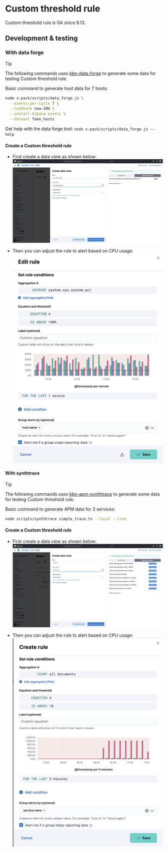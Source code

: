 # Custom threshold rule

Custom threshold rule is GA since 8.13.

## Development & testing

### With data forge

> [!TIP]
> The following commands uses [kbn-data-forge](../../../../packages/kbn-data-forge/README.md) to generate some data for testing Custom threshold rule.

Basic command to generate host data for 7 hosts:
```sh
node x-pack/scripts/data_forge.js \
  --events-per-cycle 7 \
  --lookback now-20m \
  --install-kibana-assets \
  --dataset fake_hosts
```

Get help with the data forge tool: `node x-pack/scripts/data_forge.js --help`

#### Create a Custom threshold rule

- First create a data view as shown below:
![Data forge data view](./images/data_forge_data_view.png)

- Then you can adjust the rule to alert based on CPU usage:
![Data forge custom threshold](./images/data_forge_custom_threshold_rule_cpu.png)

#### With synthtrace

> [!TIP]
> The following commands uses [kbn-apm-synthtrace](../../../../packages/kbn-apm-synthtrace) to generate some data for testing Custom threshold rule.

Basic command to generate APM data for 3 services:
```sh
node scripts/synthtrace simple_trace.ts --local --live
```

#### Create a Custom threshold rule

- First create a data view as shown below:
  ![Synthtrace data view](./images/synthtrace_data_view.png)

- Then you can adjust the rule to alert based on CPU usage:
  ![Synthtrace custom threshold](./images/synthtrace_custom_threshold_rule.png)
